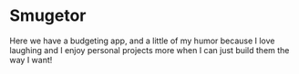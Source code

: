 # Smugetor

Here we have a budgeting app, and a little of my humor because I love laughing and I enjoy personal projects more when I can just build them the way I want!
